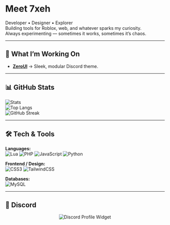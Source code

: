 # Meet 7xeh

Developer • Designer • Explorer  
Building tools for Roblox, web, and whatever sparks my curiosity.  
Always experimenting — sometimes it works, sometimes it’s chaos.  

---

## 🚀 What I’m Working On
- **[ZeroUI](https://github.com/7xeh/ZeroUI)** → Sleek, modular Discord theme.

---

## 📊 GitHub Stats
![Stats](https://github-readme-stats.vercel.app/api?username=7xeh&show_icons=true&theme=radical&hide_border=true)  
![Top Langs](https://github-readme-stats.vercel.app/api/top-langs/?username=7xeh&layout=compact&theme=radical&hide_border=true)  
![GitHub Streak](https://streak-stats.demolab.com?user=7xeh&theme=radical&hide_border=true)

---

## 🛠️ Tech & Tools

**Languages:**  
![Lua](https://img.shields.io/badge/Lua-2C2D72?style=for-the-badge&logo=lua&logoColor=white)
![PHP](https://img.shields.io/badge/PHP-777BB4?style=for-the-badge&logo=php&logoColor=white)
![JavaScript](https://img.shields.io/badge/JavaScript-323330?style=for-the-badge&logo=javascript&logoColor=F7DF1E)
![Python](https://img.shields.io/badge/Python-14354C?style=for-the-badge&logo=python&logoColor=yellow)

**Frontend / Design:**  
![CSS3](https://img.shields.io/badge/CSS3-1572B6?style=for-the-badge&logo=css3&logoColor=white)
![TailwindCSS](https://img.shields.io/badge/Tailwind_CSS-38B2AC?style=for-the-badge&logo=tailwind-css&logoColor=white)

**Databases:**  
![MySQL](https://img.shields.io/badge/MySQL-005C84?style=for-the-badge&logo=mysql&logoColor=white)

---

## 💬 Discord
<p align="center">
  <img src="https://discord.c99.nl/widget/theme-4/785035260852830219.png" alt="Discord Profile Widget"/>
</p>
